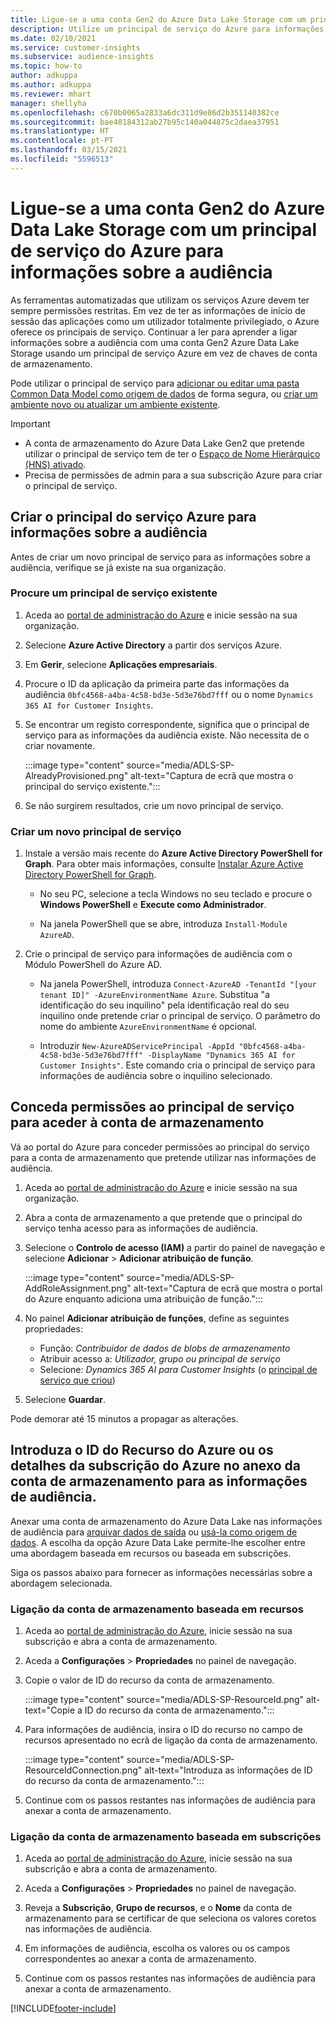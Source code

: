 ```yaml
---
title: Ligue-se a uma conta Gen2 do Azure Data Lake Storage com um principal de serviço
description: Utilize um principal de serviço do Azure para informações sobre a audiência para ligar ao seu próprio data lake quando o ligar às informações sobre a audiência.
ms.date: 02/10/2021
ms.service: customer-insights
ms.subservice: audience-insights
ms.topic: how-to
author: adkuppa
ms.author: adkuppa
ms.reviewer: mhart
manager: shellyha
ms.openlocfilehash: c670b0065a2833a6dc311d9e86d2b351140382ce
ms.sourcegitcommit: bae40184312ab27b95c140a044875c2daea37951
ms.translationtype: HT
ms.contentlocale: pt-PT
ms.lasthandoff: 03/15/2021
ms.locfileid: "5596513"
---
```

# <a name="connect-to-an-azure-data-lake-storage-gen2-account-with-an-azure-service-principal-for-audience-insights"></a>Ligue-se a uma conta Gen2 do Azure Data Lake Storage com um principal de serviço do Azure para informações sobre a audiência

As ferramentas automatizadas que utilizam os serviços Azure devem ter sempre permissões restritas. Em vez de ter as informações de início de sessão das aplicações como um utilizador totalmente privilegiado, o Azure oferece os principais de serviço. Continuar a ler para aprender a ligar informações sobre a audiência com uma conta Gen2 Azure Data Lake Storage usando um principal de serviço Azure em vez de chaves de conta de armazenamento. 

Pode utilizar o principal de serviço para [adicionar ou editar uma pasta Common Data Model como origem de dados](connect-common-data-model.md) de forma segura, ou [criar um ambiente novo ou atualizar um ambiente existente](manage-environments.md#create-an-environment-in-an-existing-organization).

> [!IMPORTANT]
> - A conta de armazenamento do Azure Data Lake Gen2 que pretende utilizar o principal de serviço tem de ter o [Espaço de Nome Hierárquico (HNS) ativado](/azure/storage/blobs/data-lake-storage-namespace).
> - Precisa de permissões de admin para a sua subscrição Azure para criar o principal de serviço.

## <a name="create-azure-service-principal-for-audience-insights"></a>Criar o principal do serviço Azure para informações sobre a audiência

Antes de criar um novo principal de serviço para as informações sobre a audiência, verifique se já existe na sua organização.

### <a name="look-for-an-existing-service-principal"></a>Procure um principal de serviço existente

1. Aceda ao [portal de administração do Azure](https://portal.azure.com) e inicie sessão na sua organização.

2. Selecione **Azure Active Directory** a partir dos serviços Azure.

3. Em **Gerir**, selecione **Aplicações empresariais**.

4. Procure o ID da aplicação da primeira parte das informações da audiência `0bfc4568-a4ba-4c58-bd3e-5d3e76bd7fff` ou o nome `Dynamics 365 AI for Customer Insights`.

5. Se encontrar um registo correspondente, significa que o principal de serviço para as informações da audiência existe. Não necessita de o criar novamente.
   
   :::image type="content" source="media/ADLS-SP-AlreadyProvisioned.png" alt-text="Captura de ecrã que mostra o principal do serviço existente.":::
   
6. Se não surgirem resultados, crie um novo principal de serviço.

### <a name="create-a-new-service-principal"></a>Criar um novo principal de serviço

1. Instale a versão mais recente do **Azure Active Directory PowerShell for Graph**. Para obter mais informações, consulte [Instalar Azure Active Directory PowerShell for Graph](/powershell/azure/active-directory/install-adv2).
   - No seu PC, selecione a tecla Windows no seu teclado e procure o **Windows PowerShell** e **Execute como Administrador**.
   
   - Na janela PowerShell que se abre, introduza `Install-Module AzureAD`.

2. Crie o principal de serviço para informações de audiência com o Módulo PowerShell do Azure AD.
   - Na janela PowerShell, introduza `Connect-AzureAD -TenantId "[your tenant ID]" -AzureEnvironmentName Azure`. Substitua "a identificação do seu inquilino" pela identificação real do seu inquilino onde pretende criar o principal de serviço. O parâmetro do nome do ambiente `AzureEnvironmentName` é opcional.
  
   - Introduzir `New-AzureADServicePrincipal -AppId "0bfc4568-a4ba-4c58-bd3e-5d3e76bd7fff" -DisplayName "Dynamics 365 AI for Customer Insights"`. Este comando cria o principal de serviço para informações de audiência sobre o inquilino selecionado.  

## <a name="grant-permissions-to-the-service-principal-to-access-the-storage-account"></a>Conceda permissões ao principal de serviço para aceder à conta de armazenamento

Vá ao portal do Azure para conceder permissões ao principal do serviço para a conta de armazenamento que pretende utilizar nas informações de audiência.

1. Aceda ao [portal de administração do Azure](https://portal.azure.com) e inicie sessão na sua organização.

1. Abra a conta de armazenamento a que pretende que o principal do serviço tenha acesso para as informações de audiência.

1. Selecione o **Controlo de acesso (IAM)** a partir do painel de navegação e selecione **Adicionar** > **Adicionar atribuição de função**.
   
   :::image type="content" source="media/ADLS-SP-AddRoleAssignment.png" alt-text="Captura de ecrã que mostra o portal do Azure enquanto adiciona uma atribuição de função.":::
   
1. No painel **Adicionar atribuição de funções**, define as seguintes propriedades:
   - Função: *Contribuidor de dados de blobs de armazenamento*
   - Atribuir acesso a: *Utilizador, grupo ou principal de serviço*
   - Selecione: *Dynamics 365 AI para Customer Insights* (o [principal de serviço que criou](#create-a-new-service-principal))

1.  Selecione **Guardar**.

Pode demorar até 15 minutos a propagar as alterações.

## <a name="enter-the-azure-resource-id-or-the-azure-subscription-details-in-the-storage-account-attachment-to-audience-insights"></a>Introduza o ID do Recurso do Azure ou os detalhes da subscrição do Azure no anexo da conta de armazenamento para as informações de audiência.

Anexar uma conta de armazenamento do Azure Data Lake nas informações de audiência para [arquivar dados de saída](manage-environments.md) ou [usá-la como origem de dados](connect-common-data-service-lake.md). A escolha da opção Azure Data Lake permite-lhe escolher entre uma abordagem baseada em recursos ou baseada em subscrições.

Siga os passos abaixo para fornecer as informações necessárias sobre a abordagem selecionada.

### <a name="resource-based-storage-account-connection"></a>Ligação da conta de armazenamento baseada em recursos

1. Aceda ao [portal de administração do Azure](https://portal.azure.com), inicie sessão na sua subscrição e abra a conta de armazenamento.

1. Aceda a **Configurações** > **Propriedades** no painel de navegação.

1. Copie o valor de ID do recurso da conta de armazenamento.

   :::image type="content" source="media/ADLS-SP-ResourceId.png" alt-text="Copie a ID do recurso da conta de armazenamento.":::

1. Para informações de audiência, insira o ID do recurso no campo de recursos apresentado no ecrã de ligação da conta de armazenamento.

   :::image type="content" source="media/ADLS-SP-ResourceIdConnection.png" alt-text="Introduza as informações de ID do recurso da conta de armazenamento.":::   
   
1. Continue com os passos restantes nas informações de audiência para anexar a conta de armazenamento.

### <a name="subscription-based-storage-account-connection"></a>Ligação da conta de armazenamento baseada em subscrições

1. Aceda ao [portal de administração do Azure](https://portal.azure.com), inicie sessão na sua subscrição e abra a conta de armazenamento.

1. Aceda a **Configurações** > **Propriedades** no painel de navegação.

1. Reveja a **Subscrição**, **Grupo de recursos**, e o **Nome** da conta de armazenamento para se certificar de que seleciona os valores coretos nas informações de audiência.

1. Em informações de audiência, escolha os valores ou os campos correspondentes ao anexar a conta de armazenamento.
   
1. Continue com os passos restantes nas informações de audiência para anexar a conta de armazenamento.


[!INCLUDE[footer-include](../includes/footer-banner.md)]